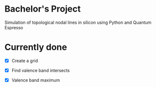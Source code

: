 # Bachelor's Project
Simulation of topological nodal lines in silicon using Python and Quantum Espresso

# Currently done

 - [x] Create a grid
 - [x] Find valence band intersects
 - [x] Valence band maximum

